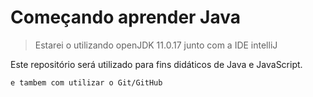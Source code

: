 # Começando aprender Java #

>Estarei o utilizando openJDK 11.0.17 junto com a IDE intelliJ

Este repositório será utilizado para fins didáticos de Java e JavaScript.

```
e tambem com utilizar o Git/GitHub

```
